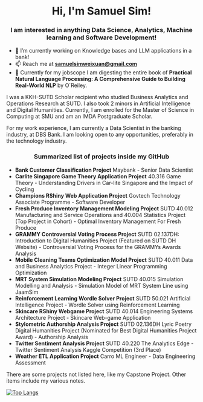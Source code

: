 <h1 align="center">Hi, I'm Samuel Sim!</h1>
<h3 align="center">I am interested in anything Data Science, Analytics, Machine learning and Software Development!</h3>

- 🌱 I’m currently working on Knowledge bases and LLM applications in a bank!
- 📫 Reach me at **samuelsimweixuan@gmail.com**
- 🚀 Currently for my jobscope I am digesting the entire book of **Practical Natural Language Processing: A Comprehensive Guide to Building Real-World NLP** by O`Reiley.

I was a KKH-SUTD Scholar recipient who studied Business Analytics and Operations Research at SUTD. I also took 2 minors in Artificial Intelligence and Digital Humanities.
Currently, I am enrolled for the Master of Science in Computing at SMU and am an IMDA Postgraduate Scholar.

For my work experience, I am currently a Data Scientist in the banking industry, at DBS Bank. I am looking open to any opportunities, preferably in the technology industry. 

<h3 align="center">Summarized list of projects inside my GitHub</h3>

- **Bank Customer Classification Project**
  Maybank - Senior Data Scientist
- **Carlite Singapore Game Theory Application Project**
  40.316 Game Theory - Understanding Drivers in Car-lite Singapore and the Impact of Cycling
- **Champions RShiny Web Application Project**
  Govtech Technology Associate Programme - Software Developer
- **Fresh Produce Inventory Management Modeling Project**
  SUTD 40.012 Manufacturing and Service Operations and 40.004 Statistics Project (Top Project in Cohort) - Optimal Inventory Management For Fresh Produce
- **GRAMMY Controversial Voting Process Project**
  SUTD 02.137DH: Introduction to Digital Humanities Project (Featured on SUTD DH Website) - Controversial Voting Process for the GRAMMYs Awards Analysis
- **Mobile Cleaning Teams Optimization Model Project**
  SUTD 40.011 Data and Business Analytics Project - Integer Linear Programming Optimization
- **MRT System Simulation Modeling Project**
  SUTD 40.015 Simulation Modelling and Analysis - Simulation Model of MRT System Line using JaamSim
- **Reinforcement Learning Wordle Solver Project**
  SUTD 50.021 Artificial Intelligence Project - Wordle Solver using Reinforcement Learning
- **Skincare RShiny Webgame Project**
  SUTD 40.014 Engineering Systems Architecture Project - Skincare Web-game Application
- **Stylometric Authorship Analysis Project**
  SUTD 02.136DH Lyric Poetry Digital Humanities Project (Nominated for Best Digital Humanities Project Award) - Authorship Analysis
- **Twitter Sentiment Analysis Project**
  SUTD 40.220 The Analytics Edge - Twitter Sentiment Analysis Kaggle Competition (3rd Place)
- **Weather ETL Application Project**
  Carro ML Engineer - Data Engineering Assessment

There are some projects not listed here, like my Capstone Project. Other items include my various notes.

[![Top Langs](https://github-readme-stats.vercel.app/api/top-langs/?username=Samthesimpsons&layout=compact)](https://github.com/Samthesimpsons/github-readme-stats)